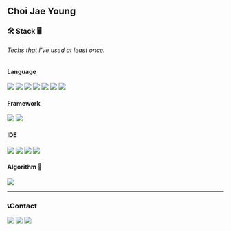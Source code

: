 Choi Jae Young
---

### 🛠 Stack 🖥
###### Techs that I've used at least once.
#### Language
<p>
  <img src="https://img.shields.io/badge/Python-3776AB?style=flat-square&logo=python&logoColor=yellow">
  <img src="https://img.shields.io/badge/C++-00599C?style=flat-square&logo=c%2B%2B&logoColor=white"> 
  <img src="https://img.shields.io/badge/C-A8B9CC?style=flat-square&logo=c&logoColor=white">
  <img src="https://img.shields.io/badge/Java-007396?style=flat-square&logo=Java&logoColor=white">
  <img src="https://img.shields.io/badge/Node.js-339933?style=flat-square&logo=Node.js&logoColor=white">
  <img src="https://img.shields.io/badge/MySQL-4479A1?style=flat-square&logo=MySQL&logoColor=white">
  <img src="https://img.shields.io/badge/SQLite-003B57?style=flat-square&logo=SQLite&logoColor=white">
</p>

#### Framework
<p>
  <img src="https://img.shields.io/badge/Django-092E20?style=flat-square&logo=django&logoColor=white">
  <img src="https://img.shields.io/badge/Android-3DDC84?style=flat-square&logo=Android&logoColor=white">
</p>

#### IDE
<p>
  <img src="https://img.shields.io/badge/Visual Studio Code-007ACC?style=flat-square&logo=Visual Studio Code&logoColor=white">
  <img src="https://img.shields.io/badge/Visual Studio-5C2D91?style=flat-square&logo=Visual Studio&logoColor=white">
  <img src="https://img.shields.io/badge/Eclipse-2C2255?style=flat-square&logo=Eclipse IDE&logoColor=white">
  <img src="https://img.shields.io/badge/Android_Studio-3DDC84?style=flat-square&logo=Android Studio&logoColor=black">
</p>

#### Algorithm 🏅
<p>
  <img src = "http://mazassumnida.wtf/api/v2/generate_badge?boj=cjy11230&link=https://solved.ac/cjy11230&href=https://solved.ac/cjy11230">
</p>

---
### 📞Contact
<p>
  <img src="https://img.shields.io/badge/cjy11230@kakao.com-FFCD00?style=flat-square&logo=KakaoTalk&logoColor=black">
  <img src="https://img.shields.io/badge/jyblessingyou@gmail.com-EA4335?style=flat-square&logo=gmail&logoColor=white">
  <img src="http://img.shields.io/badge/jy.__.1107-black?style=flat&logo=Instagram&link=https://instagram.com/jy._.1107">   
</p>
 
